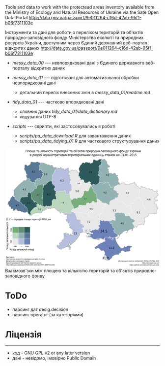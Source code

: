 Tools and data to work with the protectead areas inventory  available from
the Ministry of Ecology and Natural Resources of Ukraine via
the Sate Open Data Portal http://data.gov.ua/passport/9e011264-c16d-42ab-95f1-b06f7311103e

Інструменти та дані для роботи з переліком територій та об'єктів природно-заповідного
фонду Міністерства екології та природних ресурсів України, доступним через
Єдиний державний веб-портал відкритих даних
http://data.gov.ua/passport/9e011264-c16d-42ab-95f1-b06f7311103e

* *messy_data_00* --- невпорядковані дані з Єдиного державного веб-порталу відкритих даних

* *messy_data_01* --- підготовані для автоматизованої обробки невпорядковані дані
     - детальний перелік внесених змін в *messy_data_01/readme.md*

* *tidy_data_01* --- частково впорядковані дані
     - словник даних *tidy_data_01/data_dictionary.md*
     - кодування UTF-8

* *scripts* --- скрипти, які застосовувались в роботі
     - *scripts/pa_data_download.R*    для завантаження даних
     - *scripts/pa_data_tidying_01.R*  для часткового структурування даних
     

![map_01](/img/map_01.png)
Взаємозв'зки між площею та кількістю територій та об'єктів природно-заповідного фонду

# ToDo
* парсинг дат desig.decision
* парсинг operator (за категоріями)

# Ліцензія
-------------
* код - GNU GPL v2 or any later version
* дані - невідомо, імовірно Public Domain
